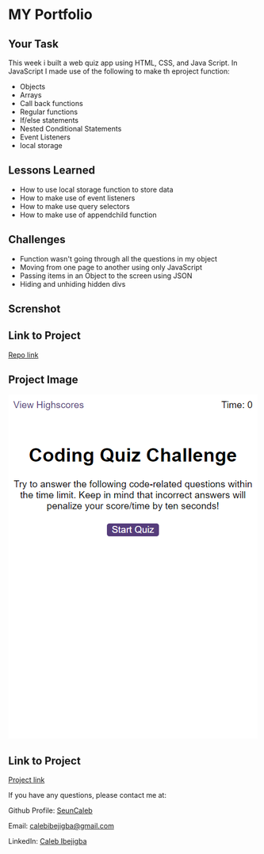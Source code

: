 # MY Portfolio

## Your Task

This week i built a web quiz app using HTML, CSS, and Java Script. In JavaScript I made use of the following to make th eproject function:

* Objects
* Arrays
* Call back functions
* Regular functions
* If/else statements
* Nested Conditional Statements
* Event Listeners
* local storage 


## Lessons Learned 

* How to use local storage function to store data
* How to make use of event listeners
* How to make use query selectors
* How to make use of appendchild function

## Challenges 
 * Function wasn't going through all the questions in my object
 * Moving from one page to another using only JavaScript 
 * Passing items in an Object to the screen using JSON
 * Hiding and unhiding hidden divs
 
## Screnshot 

## Link to Project
[ Repo link ](https://github.com/seuncaleb/Codequiz) 

## Project Image
![Screenshot](./assets/127.0.0.1_5502_index.html.png)

## Link to Project
[ Project link ](https://seuncaleb.github.io/Codequiz/) 

 

If you have any questions, please contact me at: 
 
  Github Profile: [ SeunCaleb ]( https://github.com/seuncaleb )  

  Email:  calebibejigba@gmail.com

  LinkedIn: [ Caleb Ibejigba ]( https://www.linkedin.com/in/calebibejigba)




